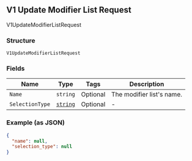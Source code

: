 ## V1 Update Modifier List Request

V1UpdateModifierListRequest

### Structure

`V1UpdateModifierListRequest`

### Fields

| Name | Type | Tags | Description |
|  --- | --- | --- | --- |
| `Name` | `string` | Optional | The modifier list's name. |
| `SelectionType` | [`string`](/doc/models/v1-update-modifier-list-request-selection-type.md) | Optional | - |

### Example (as JSON)

```json
{
  "name": null,
  "selection_type": null
}
```

